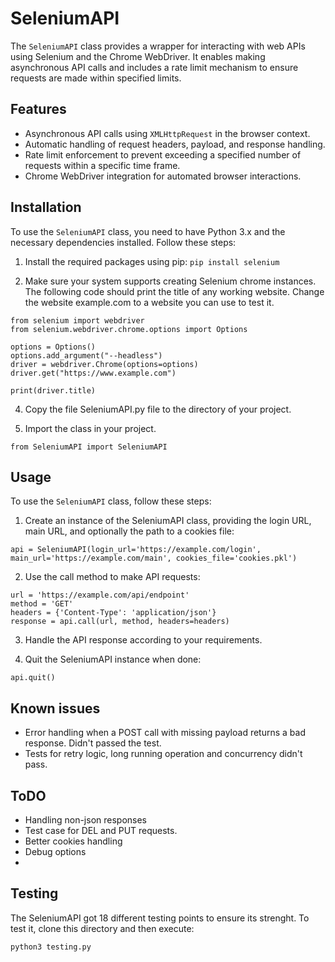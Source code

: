 # SeleniumAPI

The `SeleniumAPI` class provides a wrapper for interacting with web APIs using Selenium and the Chrome WebDriver. It enables making asynchronous API calls and includes a rate limit mechanism to ensure requests are made within specified limits.

## Features

- Asynchronous API calls using `XMLHttpRequest` in the browser context.
- Automatic handling of request headers, payload, and response handling.
- Rate limit enforcement to prevent exceeding a specified number of requests within a specific time frame.
- Chrome WebDriver integration for automated browser interactions.

## Installation

To use the `SeleniumAPI` class, you need to have Python 3.x and the necessary dependencies installed. Follow these steps:

1. Install the required packages using pip:
`pip install selenium`

2. Make sure your system supports creating Selenium chrome instances. The following code should print the title of any working website. Change the website example.com to a website you can use to test it. 

```
from selenium import webdriver
from selenium.webdriver.chrome.options import Options

options = Options()
options.add_argument("--headless")
driver = webdriver.Chrome(options=options)
driver.get("https://www.example.com")

print(driver.title)
```

4. Copy the file SeleniumAPI.py file to the directory of your project.

5. Import the class in your project.

`from SeleniumAPI import SeleniumAPI`

## Usage

To use the `SeleniumAPI` class, follow these steps:

1. Create an instance of the SeleniumAPI class, providing the login URL, main URL, and optionally the path to a cookies file:

`api = SeleniumAPI(login_url='https://example.com/login', main_url='https://example.com/main', cookies_file='cookies.pkl')`

2. Use the call method to make API requests:

```
url = 'https://example.com/api/endpoint'
method = 'GET'
headers = {'Content-Type': 'application/json'}
response = api.call(url, method, headers=headers)
```

3. Handle the API response according to your requirements.

4. Quit the SeleniumAPI instance when done:

`api.quit()`

## Known issues
- Error handling when a POST call with missing payload returns a bad response. Didn't passed the test. 
- Tests for retry logic, long running operation and concurrency didn't pass.

## ToDO
- Handling non-json responses
- Test case for DEL and PUT requests.
- Better cookies handling
- Debug options
- 

## Testing

The SeleniumAPI got 18 different testing points to ensure its strenght. To test it, clone this directory and then execute:

`python3 testing.py`


